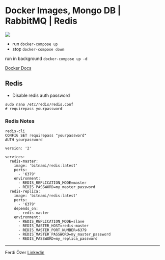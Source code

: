 # Docker Images, Mongo DB | RabbitMQ | Redis

![](https://www.docker.com/wp-content/uploads/2022/05/Docker_Temporary_Image_Google_Blue_1080x1080_v1.png)

* run
`docker-compose up`
* stop
`docker-compose down`

run in background
`docker-compose up -d`

[Docker Docs](https://docs.docker.com/)


## Redis

* Disable redis auth password 
```
sudo nano /etc/redis/redis.conf
# requirepass yourpassword
```
### Redis Notes
```
redis-cli
CONFIG SET requirepass "yourpassword"
AUTH yourpassword
```

```
version: '2'

services:
  redis-master:
    image: 'bitnami/redis:latest'
    ports:
      - '6379'
    environment:
      - REDIS_REPLICATION_MODE=master
      - REDIS_PASSWORD=my_master_password
  redis-replica:
    image: 'bitnami/redis:latest'
    ports:
      - '6379'
    depends_on:
      - redis-master
    environment:
      - REDIS_REPLICATION_MODE=slave
      - REDIS_MASTER_HOST=redis-master
      - REDIS_MASTER_PORT_NUMBER=6379
      - REDIS_MASTER_PASSWORD=my_master_password
      - REDIS_PASSWORD=my_replica_password
```


------------------------------------

Ferdi Özer
[Linkedin](https://www.linkedin.com/in/ferdiozer/)
